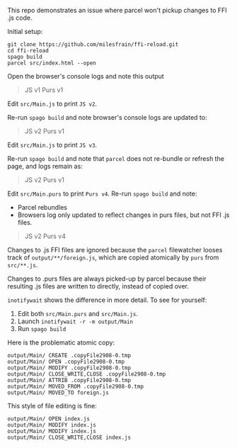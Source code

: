 This repo demonstrates an issue where parcel won't pickup changes to FFI .js code.

Initial setup:
```
git clone https://github.com/milesfrain/ffi-reload.git
cd ffi-reload
spago build
parcel src/index.html --open
```

Open the browser's console logs and note this output
> JS v1 Purs v1

Edit `src/Main.js` to print `JS v2`.

Re-run `spago build` and note browser's console logs are updated to:
> JS v2 Purs v1

Edit `src/Main.js` to print `JS v3`.

Re-run `spago build` and note that `parcel` does not re-bundle or refresh the page, and logs remain as:
> JS v2 Purs v1

Edit `src/Main.purs` to print `Purs v4`.
Re-run `spago build` and note:
* Parcel rebundles
* Browsers log only updated to reflect changes in purs files, but not FFI .js files.
> JS v2 Purs v4

Changes to .js FFI files are ignored because the `parcel` filewatcher looses track of `output/**/foreign.js`, which are copied atomically by `purs` from `src/**.js`.

Changes to .purs files are always picked-up by parcel because their resulting .js files are written to directly, instead of copied over.

`inotifywait` shows the difference in more detail. To see for yourself:
1. Edit both `src/Main.purs` and `src/Main.js`.
2. Launch `inotifywait -r -m output/Main`
3. Run `spago build`

Here is the problematic atomic copy:
```
output/Main/ CREATE .copyFile2908-0.tmp
output/Main/ OPEN .copyFile2908-0.tmp
output/Main/ MODIFY .copyFile2908-0.tmp
output/Main/ CLOSE_WRITE,CLOSE .copyFile2908-0.tmp
output/Main/ ATTRIB .copyFile2908-0.tmp
output/Main/ MOVED_FROM .copyFile2908-0.tmp
output/Main/ MOVED_TO foreign.js
```

This style of file editing is fine:
```
output/Main/ OPEN index.js
output/Main/ MODIFY index.js
output/Main/ MODIFY index.js
output/Main/ CLOSE_WRITE,CLOSE index.js
```
